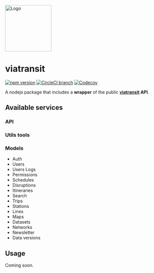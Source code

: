<img src="https://i.goopics.net/Nxagy.jpg" alt="Logo" width="150px"/>

# viatransit

[![npm version](https://badge.fury.io/js/viatransit.svg)](https://www.npmjs.com/package/viatransit)
[![CircleCI branch](https://img.shields.io/circleci/project/github/viaTransit/SDK/master.svg?style=flat)](https://circleci.com/gh/viaTransit/SDK)
[![Codecov](https://img.shields.io/codecov/c/github/viaTransit/viatransit-SDK.svg)](https://codecov.io/gh/viaTransit/viatransit-SDK)

A nodejs package that includes a **wrapper** of the public **[viatransit](https://viatransit.fr) API**.

## Available services


### API

### Utils tools

### Models

* Auth
* Users
* Users Logs
* Permissions
* Schedules
* Disruptions
* Itineraries
* Search
* Trips
* Stations
* Lines
* Maps
* Datasets
* Networks
* Newsletter
* Data versions

## Usage

Coming soon.